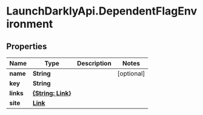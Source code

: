 # LaunchDarklyApi.DependentFlagEnvironment

## Properties

Name | Type | Description | Notes
------------ | ------------- | ------------- | -------------
**name** | **String** |  | [optional] 
**key** | **String** |  | 
**links** | [**{String: Link}**](Link.md) |  | 
**site** | [**Link**](Link.md) |  | 



